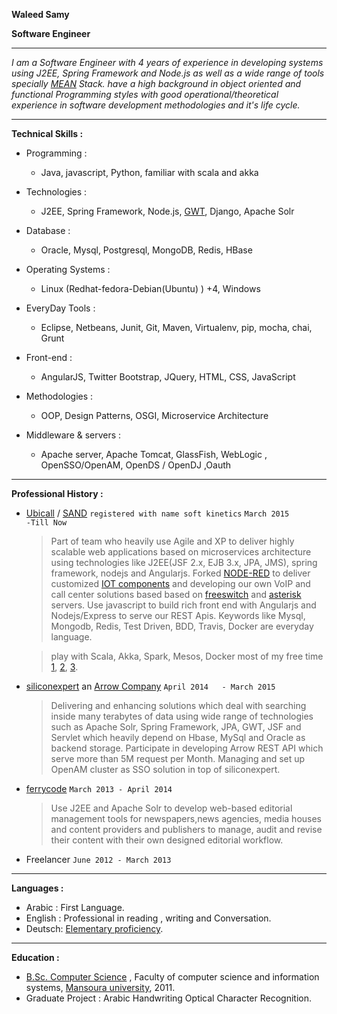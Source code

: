 **Waleed Samy**

**Software Engineer**

------------------

_I am a Software Engineer with 4 years of experience in developing systems using J2EE, Spring Framework and Node.js as well as a wide range of tools specially [MEAN](http://mean.io/) Stack. have a high background in object oriented and functional Programming styles with good operational/theoretical experience in software development methodologies and it's life cycle._

------------------
**Technical Skills :**
- Programming :
  - Java, javascript, Python, familiar with scala and akka

- Technologies :
  - J2EE, Spring Framework, Node.js, [GWT](http://www.gwtproject.org/), Django, Apache Solr

- Database :
  - Oracle, Mysql, Postgresql, MongoDB, Redis, HBase

- Operating Systems :
  - Linux (Redhat-fedora-Debian(Ubuntu) ) +4, Windows

- EveryDay Tools :
  - Eclipse, Netbeans, Junit, Git, Maven, Virtualenv, pip, mocha, chai, Grunt

- Front-end :
  - AngularJS, Twitter Bootstrap, JQuery, HTML, CSS, JavaScript

- Methodologies :
  - OOP, Design Patterns, OSGI, Microservice Architecture

- Middleware & servers :
  - Apache server, Apache Tomcat, GlassFish, WebLogic , OpenSSO/OpenAM, OpenDS / OpenDJ ,Oauth

------------------
**Professional History :**
- [Ubicall](https://www.ubicall.com) / [SAND](http://sandcti.com/) `registered with name soft kinetics`      `March 2015        -Till Now`

  > Part of team who heavily use Agile and XP to deliver highly scalable web applications based on microservices architecture using technologies like J2EE(JSF 2.x, EJB 3.x, JPA, JMS), spring framework, nodejs and Angularjs.
  Forked [NODE-RED](https://github.com/ubicall/node-red) to deliver customized [IOT components](https://github.com/ubicall/node-red-contrib-ivr) and developing our own VoIP and call center solutions based based on [freeswitch](https://freeswitch.org/) and [asterisk](http://www.asterisk.org/) servers.
  Use javascript to build rich front end with Angularjs and Nodejs/Express to serve our REST Apis.
  Keywords like Mysql, Mongodb, Redis, Test Driven, BDD, Travis, Docker are everyday language.

  > play with Scala, Akka, Spark, Mesos, Docker most of my free time [1](https://github.com/waleedsamy), [2](https://github.com/owale), [3](https://gist.github.com/waleedsamy).

- [siliconexpert](http://www.siliconexpert.com/) an [Arrow Company](http://www.arrow.com/)       `April 2014   - March 2015`

  > Delivering and enhancing solutions which deal with searching inside many terabytes of data using wide range of technologies such as Apache Solr, Spring Framework, JPA, GWT, JSF and Servlet which heavily depend on Hbase, MySql and  Oracle as backend storage.
  Participate in developing Arrow REST API which serve more than 5M request per Month.
  Managing and set up OpenAM cluster as SSO solution in top of siliconexpert.


- [ferrycode](http://ferrycode.com/)      `March 2013 - April 2014`

  > Use J2EE and Apache Solr to develop web-based editorial management tools for newspapers,news agencies, media houses and content providers and publishers to manage, audit and revise their content with their own designed editorial workflow.


- Freelancer                              `June 2012 - March 2013`

------------------
**Languages :**
- Arabic : First Language.
- English : Professional in reading , writing and  Conversation.
- Deutsch: [Elementary proficiency](https://drive.google.com/file/d/0Bxdi5-iftpxUQ0lUaHdYMnE4eXBmUHNEZGVKQjY2blFtX3Nn/view?usp=sharing).

------------------
**Education :**
- [B.Sc. Computer Science](https://drive.google.com/open?id=0Bxdi5-iftpxUYjV0ci1ieE9iLTg) , Faculty of computer science and information systems, [Mansoura university](http://www.mans.edu.eg/en), 2011.
- Graduate Project : Arabic Handwriting Optical Character Recognition.

